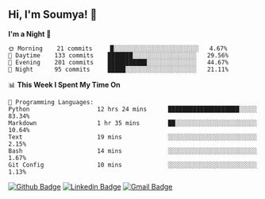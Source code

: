 ## Hi, I'm Soumya! 👋

<!--START_SECTION:waka-->
**I'm a Night 🦉** 

```text
🌞 Morning    21 commits     █░░░░░░░░░░░░░░░░░░░░░░░░   4.67% 
🌆 Daytime    133 commits    ███████░░░░░░░░░░░░░░░░░░   29.56% 
🌃 Evening    201 commits    ███████████░░░░░░░░░░░░░░   44.67% 
🌙 Night      95 commits     █████░░░░░░░░░░░░░░░░░░░░   21.11%

```


📊 **This Week I Spent My Time On** 

```text
💬 Programming Languages: 
Python                   12 hrs 24 mins      ████████████████████░░░░░   83.34% 
Markdown                 1 hr 35 mins        ██░░░░░░░░░░░░░░░░░░░░░░░   10.64% 
Text                     19 mins             ░░░░░░░░░░░░░░░░░░░░░░░░░   2.15% 
Bash                     14 mins             ░░░░░░░░░░░░░░░░░░░░░░░░░   1.67% 
Git Config               10 mins             ░░░░░░░░░░░░░░░░░░░░░░░░░   1.13%

```


<!--END_SECTION:waka-->

[![Github Badge](https://img.shields.io/badge/-rubyruins-grey?style=for-the-badge&logo=github&logoColor=white&link=https://github.com/rubyruins/)](https://www.github.com/rubyruins/) 
[![Linkedin Badge](https://img.shields.io/badge/-Soumya%20Parekh-0072b1?style=for-the-badge&logo=Linkedin&logoColor=white&link=https://www.linkedin.com/in/Soumya-Parekh/)](https://www.linkedin.com/in/Soumya-Parekh/) 
[![Gmail Badge](https://img.shields.io/badge/-soumya.parekh@somaiya.edu-c14438?style=for-the-badge&logo=Gmail&logoColor=white&link=mailto:soumya.parekh@somaiya.edu)](mailto:soumya.parekh@somaiya.edu) 
